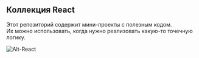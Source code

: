 ## Коллекция React  
 
Этот репозиторий содержит мини-проекты с полезным кодом.  
Их можно использовать, когда нужно реализовать какую-то точечную логику.



![Alt-React](https://i.ibb.co/hmVS2qb/react-Collection.jpg" "React")

